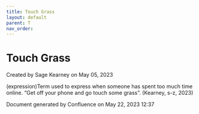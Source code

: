 ```yaml
---
title: Touch Grass
layout: default
parent: T
nav_order:
---
```


# Touch Grass

Created by  Sage Kearney on May 05, 2023

(expression)Term used to express when someone has spent too much time online. “Get off your phone and go touch some grass”. (Kearney, s-z, 2023)

Document generated by Confluence on May 22, 2023 12:37


